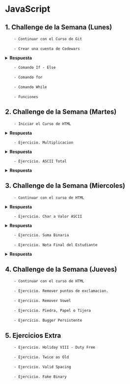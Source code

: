 # JavaScript

## 1. Challenge de la Semana (Lunes)

        - Continuar con el Curso de Git

        - Crear una cuenta de Codewars

<details><summary><strong>Respuesta</strong></summary>

![Usuario en CodeWars](CuentaCodewars.jpg)

</details>

        - Comando If - Else

        - Comando for

        - Comando While

        - Funciones

## 2. Challenge de la Semana (Martes)

        - Iniciar el Curso de HTML

<details><summary><strong>Respuesta</strong></summary>

![Inicio del Curso HTML](CursoHTMLIntro.jpg)

</details>

        - Ejercicio. Multiplicacion

<details><summary><strong>Respuesta</strong></summary>

```JavaScript

function multiply(a, b){
  //Se modifico la funcion para que regresara el resultado de la multiplicacion.
  return (a * b);
}

```

</details>

        - Ejercicio. ASCII Total

<details><summary><strong>Respuesta</strong></summary>

```JavaScript

function uniTotal (string) {
// Convirtiendo de String a Codigo ASCII
  let Cadena = 0;
  
  if (string != "")
    for (let i=0; i<string.length; i++) {
      Cadena = Cadena + string.charCodeAt(i);
    }
    
  return Cadena;
}

```

</details>

## 3. Challenge de la Semana (Miercoles)

        - Continuar con el curso de HTML

<details><summary><strong>Respuesta</strong></summary>

![Continuacion Curso HTML](CursoHTMLVSCode.jpg)

</details>

        - Ejercicio. Char a Valor ASCII

<details><summary><strong>Respuesta</strong></summary>

```JavaScript

function getChar(c){
  // Funcion para convertir un valor entero a Codigo ASCII
  
  caracter = String.fromCharCode(c);
  return caracter;
}

```

</details>

        - Ejercicio. Suma Binaria

        - Ejercicio. Nota Final del Estudiante

<details><summary><strong>Respuesta</strong></summary>

```JavaScript

function finalGrade (exam, projects) {
  let nota_final = 0
  
  if ((exam >90) || (projects >10)) {
    nota_final = 100
  } else if ((exam >75) && (projects >=5)) {
    nota_final = 90
  } else if ((exam >50) && (projects >=2)) {
    nota_final = 75
  }   
  return nota_final     // final grade
}

```
</details>

## 4. Challenge de la Semana (Jueves)

        - Continuar con el curso de HTML

        - Ejercicio. Remover puntos de exclamacion.

        - Ejercicio. Remover Vowel

        - Ejercicio. Piedra, Papel o Tijera

        - Ejercicio. Bugger Persistente

## 5. Ejercicios Extra 

        - Ejercicio. Holiday VIII - Duty Free

        - Ejercicio. Twice as Old

        - Ejercicio. Valid Spacing

        - Ejercicio. Fake Binary